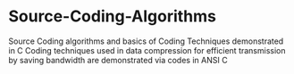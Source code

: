 # Source-Coding-Algorithms
Source Coding algorithms and basics of Coding Techniques demonstrated in C  Coding techniques used in data compression for efficient transmission by saving bandwidth are demonstrated via codes in ANSI C
